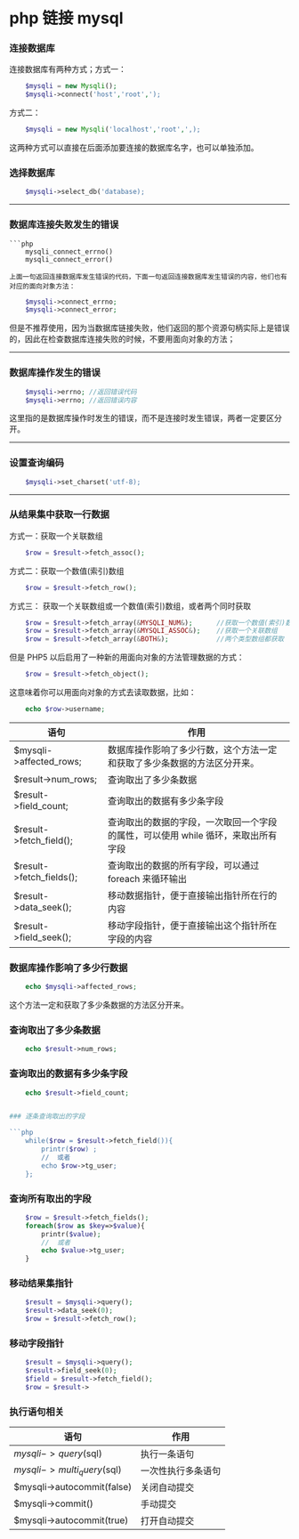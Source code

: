 <!-- Date: 2018-01-26 09:47 -->

# php 链接 mysql

### 连接数据库

连接数据库有两种方式；方式一：

```php
    $mysqli = new Mysqli();
    $mysqli->connect('host','root',');
```

方式二：

```php
    $mysqli = new Mysqli('localhost','root',',);
```

这两种方式可以直接在后面添加要连接的数据库名字，也可以单独添加。

### 选择数据库

```php
    $mysqli->select_db('database);
```

---

### 数据库连接失败发生的错误

````
```php
    mysqli_connect_errno()
    mysqli_connect_error()

上面一句返回连接数据库发生错误的代码，下面一句返回连接数据库发生错误的内容，他们也有对应的面向对象方法：
````

```php
    $mysqli->connect_errno;
    $mysqli->connect_error;
```

但是不推荐使用，因为当数据库链接失败，他们返回的那个资源句柄实际上是错误的，因此在检查数据库连接失败的时候，不要用面向对象的方法；

---

### 数据库操作发生的错误

```php
    $mysqli->errno; //返回错误代码
    $mysqli->errno; //返回错误内容
```

这里指的是数据库操作时发生的错误，而不是连接时发生错误，两者一定要区分开。

---

### 设置查询编码

```php
    $mysqli->set_charset('utf-8);
```

---

### 从结果集中获取一行数据

方式一：获取一个关联数组

```php
    $row = $result->fetch_assoc();
```

方式二：获取一个数值(索引)数组

```php
    $row = $result->fetch_row();
```

方式三： 获取一个关联数组或一个数值(索引)数组，或者两个同时获取

```php
    $row = $result->fetch_array(&MYSQLI_NUM&);      //获取一个数值(索引)数组
    $row = $result->fetch_array(&MYSQLI_ASSOC&);    //获取一个关联数组
    $row = $result->fetch_array(&BOTH&);            //两个类型数组都获取
```

但是 PHP5 以后启用了一种新的用面向对象的方法管理数据的方式：

```php
    $row = $result->fetch_object();
```

这意味着你可以用面向对象的方式去读取数据，比如：

```php
    echo $row->username;
```

| 语句                      | 作用                                                                              |
| ------------------------- | --------------------------------------------------------------------------------- |
| \$mysqli->affected_rows;  | 数据库操作影响了多少行数，这个方法一定和获取了多少条数据的方法区分开来。          |
| \$result->num_rows;       | 查询取出了多少条数据                                                              |
| \$result->field_count;    | 查询取出的数据有多少条字段                                                        |
| \$result->fetch_field();  | 查询取出的数据的字段，一次取回一个字段的属性，可以使用 while 循环，来取出所有字段 |
| \$result->fetch_fields(); | 查询取出的数据的所有字段，可以通过 foreach 来循环输出                             |
| \$result->data_seek();    | 移动数据指针，便于直接输出指针所在行的内容                                        |
| \$result->field_seek();   | 移动字段指针，便于直接输出这个指针所在字段的内容                                  |

### 数据库操作影响了多少行数据

```php
    echo $mysqli->affected_rows;
```

这个方法一定和获取了多少条数据的方法区分开来。

### 查询取出了多少条数据

```php
    echo $result->num_rows;
```

### 查询取出的数据有多少条字段

````php
    echo $result->field_count;


### 逐条查询取出的字段

```php
    while($row = $result->fetch_field()){
        printr($row) ;
        //  或者
        echo $row->tg_user;
    };
````

### 查询所有取出的字段

```php
    $row = $result->fetch_fields();
    foreach($row as $key=>$value){
        printr($value);
        //  或者
        echo $value->tg_user;
    }
```

### 移动结果集指针

```php
    $result = $mysqli->query();
    $result->data_seek(0);
    $row = $result->fetch_row();
```

### 移动字段指针

```php
    $result = $mysqli->query();
    $result->field_seek(0);
    $field = $result->fetch_field();
    $row = $result->
```

### 执行语句相关

| 语句                        | 作用               |
| --------------------------- | ------------------ |
| $mysqli->query($sql)        | 执行一条语句       |
| $mysqli->multi_query($sql)  | 一次性执行多条语句 |
| \$mysqli->autocommit(false) | 关闭自动提交       |
| \$mysqli->commit()          | 手动提交           |
| \$mysqli->autocommit(true)  | 打开自动提交       |
